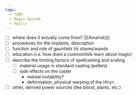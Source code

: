 ```yaml
---
tags:
  - TODO
  - Magic-System
  - Twilit
---
```

- [ ] where does it actually come from? ([[Amarisk]])
- [ ] procedures for the implants, description
- [ ] function and role of gauntlets Vs staves/wands
- [ ] education (i.e. how does a commonfolk learn about magic)
- [ ] describe the limiting factors of spellcasting and scaling
	- [ ] material usage in standard casting (pellets)
	- [ ] side effects on the caster
		- mental instability?
		- deformation, physical warping of the Hiryn
- [ ] other, derived power sources (like blood, plants, etc.)